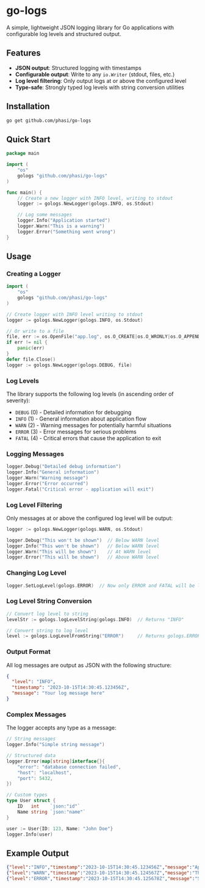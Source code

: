 # go-logs

A simple, lightweight JSON logging library for Go applications with configurable log levels and structured output.

## Features

- **JSON output**: Structured logging with timestamps
- **Configurable output**: Write to any `io.Writer` (stdout, files, etc.)
- **Log level filtering**: Only output logs at or above the configured level
- **Type-safe**: Strongly typed log levels with string conversion utilities

## Installation

```bash
go get github.com/phasi/go-logs
```

## Quick Start

```go
package main

import (
    "os"
    gologs "github.com/phasi/go-logs"
)

func main() {
    // Create a new logger with INFO level, writing to stdout
    logger := gologs.NewLogger(gologs.INFO, os.Stdout)

    // Log some messages
    logger.Info("Application started")
    logger.Warn("This is a warning")
    logger.Error("Something went wrong")
}
```

## Usage

### Creating a Logger

```go
import (
    "os"
    gologs "github.com/phasi/go-logs"
)

// Create logger with INFO level writing to stdout
logger := gologs.NewLogger(gologs.INFO, os.Stdout)

// Or write to a file
file, err := os.OpenFile("app.log", os.O_CREATE|os.O_WRONLY|os.O_APPEND, 0666)
if err != nil {
    panic(err)
}
defer file.Close()
logger := gologs.NewLogger(gologs.DEBUG, file)
```

### Log Levels

The library supports the following log levels (in ascending order of severity):

- `DEBUG` (0) - Detailed information for debugging
- `INFO` (1) - General information about application flow
- `WARN` (2) - Warning messages for potentially harmful situations
- `ERROR` (3) - Error messages for serious problems
- `FATAL` (4) - Critical errors that cause the application to exit

### Logging Messages

```go
logger.Debug("Detailed debug information")
logger.Info("General information")
logger.Warn("Warning message")
logger.Error("Error occurred")
logger.Fatal("Critical error - application will exit")


```

### Log Level Filtering

Only messages at or above the configured log level will be output:

```go
logger := gologs.NewLogger(gologs.WARN, os.Stdout)

logger.Debug("This won't be shown")  // Below WARN level
logger.Info("This won't be shown")   // Below WARN level
logger.Warn("This will be shown")    // At WARN level
logger.Error("This will be shown")   // Above WARN level
```

### Changing Log Level

```go
logger.SetLogLevel(gologs.ERROR)  // Now only ERROR and FATAL will be logged
```

### Log Level String Conversion

```go
// Convert log level to string
levelStr := gologs.logLevelString(gologs.INFO)  // Returns "INFO"

// Convert string to log level
level := gologs.LogLevelFromString("ERROR")     // Returns gologs.ERROR
```

### Output Format

All log messages are output as JSON with the following structure:

```json
{
  "level": "INFO",
  "timestamp": "2023-10-15T14:30:45.123456Z",
  "message": "Your log message here"
}
```

### Complex Messages

The logger accepts any type as a message:

```go
// String messages
logger.Info("Simple string message")

// Structured data
logger.Error(map[string]interface{}{
    "error": "database connection failed",
    "host": "localhost",
    "port": 5432,
})

// Custom types
type User struct {
    ID   int    `json:"id"`
    Name string `json:"name"`
}

user := User{ID: 123, Name: "John Doe"}
logger.Info(user)
```

## Example Output

```json
{"level":"INFO","timestamp":"2023-10-15T14:30:45.123456Z","message":"Application started"}
{"level":"WARN","timestamp":"2023-10-15T14:30:45.124567Z","message":"This is a warning"}
{"level":"ERROR","timestamp":"2023-10-15T14:30:45.125678Z","message":"Something went wrong"}
```
